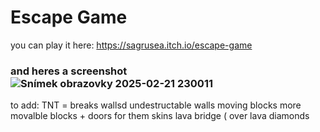# Escape Game
you can play it here: https://sagrusea.itch.io/escape-game

### and heres a screenshot![Snímek obrazovky 2025-02-21 230011](https://github.com/user-attachments/assets/0757865f-d94e-4c21-b64c-70e573a1a89e)

to add:
TNT = breaks wallsd
undestructable walls
moving blocks
more movalble blocks + doors for them
skins
lava
bridge ( over lava
diamonds
